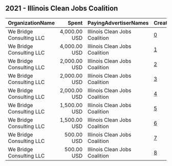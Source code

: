 ## 2021 - Illinois Clean Jobs Coalition 
|OrganizationName|Spent|PayingAdvertiserNames|CreativeUrls|Impressions|Genders|AgeBrackets|CountryCodes|BillingAddresses|CandidateBallotInformation|
|:---|---:|:---|:---|---:|:---|:---|:---|:---|:---|
|We Bridge Consulting LLC|4,000.00 USD|Illinois Clean Jobs Coalition|[0](https://www.snap.com/political-ads/asset/8e7a18c50a40d27a113e6b9a47f47465e6fc1c2f92cc6de6d806885121e5665d?mediaType=mp4)|2,015,470||16+|united states|US||
|We Bridge Consulting LLC|4,000.00 USD|Illinois Clean Jobs Coalition|[1](https://www.snap.com/political-ads/asset/8a8e008582d711b0f53fe95714d19e84d7e65ba7746c3cfda3fe208a7ecf28e8?mediaType=mp4)|2,086,343|||united states|US||
|We Bridge Consulting LLC|2,000.00 USD|Illinois Clean Jobs Coalition|[2](https://www.snap.com/political-ads/asset/ef5e961e4ac9990c67f2203f41c75c4bb525759cd4fe26fa896d947e084ae220?mediaType=mp4)|830,541|||united states|US|Illinois Clean Jobs Coalition|
|We Bridge Consulting LLC|2,000.00 USD|Illinois Clean Jobs Coalition|[3](https://www.snap.com/political-ads/asset/230d8a38b5f3960fb2e4ddb61e8397fe09ea689f029779a500f41374ea1e6c85?mediaType=mp4)|1,115,009|||united states|US||
|We Bridge Consulting LLC|2,000.00 USD|Illinois Clean Jobs Coalition|[4](https://www.snap.com/political-ads/asset/6f3252bb95029869160c73b55d472859a1c5832f7a41438a337d65f4c9817dc6?mediaType=mp4)|1,333,517|||united states|US||
|We Bridge Consulting LLC|1,500.00 USD|Illinois Clean Jobs Coalition|[5](https://www.snap.com/political-ads/asset/71f308eb9e2c4d46c390d8ee5b97c0e48d649f17f6309eace1f2ce0a6dde00a9?mediaType=jpg)|853,541||29-|united states|US||
|We Bridge Consulting LLC|1,500.00 USD|Illinois Clean Jobs Coalition|[6](https://www.snap.com/political-ads/asset/71f308eb9e2c4d46c390d8ee5b97c0e48d649f17f6309eace1f2ce0a6dde00a9?mediaType=jpg)|300,871||30+|united states|US||
|We Bridge Consulting LLC|500.00 USD|Illinois Clean Jobs Coalition|[7](https://www.snap.com/political-ads/asset/8e7a18c50a40d27a113e6b9a47f47465e6fc1c2f92cc6de6d806885121e5665d?mediaType=mp4)|283,786||16+|united states|US||
|We Bridge Consulting LLC|500.00 USD|Illinois Clean Jobs Coalition|[8](https://www.snap.com/political-ads/asset/324edd451a3eab5787aeb50419e4d9f437f79605f95a4f31ab50955d168e755b?mediaType=jpg)|286,831||16+|united states|US||

